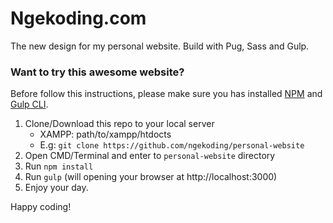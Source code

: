 # Ngekoding.com
The new design for my personal website. Build with Pug, Sass and Gulp.

### Want to try this awesome website?
Before follow this instructions, please make sure you has installed <a href="https://docs.npmjs.com/downloading-and-installing-node-js-and-npm" target="_blank">NPM</a> and <a href="https://gulpjs.com/docs/en/getting-started/quick-start" target="_blank">Gulp CLI</a>.
1. Clone/Download this repo to your local server
   - XAMPP: path/to/xampp/htdocts
   - E.g: `git clone https://github.com/ngekoding/personal-website`
2. Open CMD/Terminal and enter to `personal-website` directory
3. Run `npm install`
4. Run `gulp` (will opening your browser at http://localhost:3000)
5. Enjoy your day.

Happy coding!
